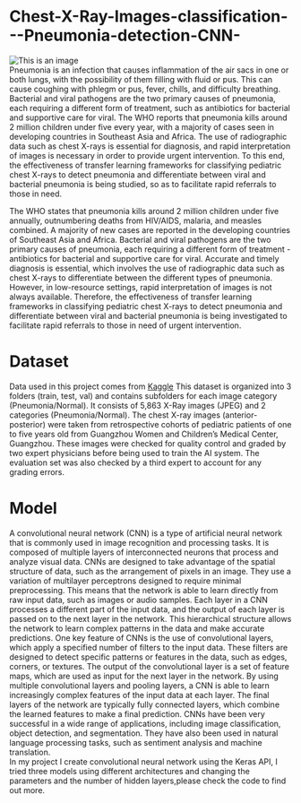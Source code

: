 # Chest-X-Ray-Images-classification---Pneumonia-detection-CNN-
![This is an image](https://www.h-h-c.com/wp-content/uploads/2021/08/Lobar-Pneumonia.png)
<br />
Pneumonia is an infection that causes inflammation of the air sacs in one or both lungs, with the possibility of them filling with fluid or pus. This can cause coughing with phlegm or pus, fever, chills, and difficulty breathing. Bacterial and viral pathogens are the two primary causes of pneumonia, each requiring a different form of treatment, such as antibiotics for bacterial and supportive care for viral. The WHO reports that pneumonia kills around 2 million children under five every year, with a majority of cases seen in developing countries in Southeast Asia and Africa. The use of radiographic data such as chest X-rays is essential for diagnosis, and rapid interpretation of images is necessary in order to provide urgent intervention. To this end, the effectiveness of transfer learning frameworks for classifying pediatric chest X-rays to detect pneumonia and differentiate between viral and bacterial pneumonia is being studied, so as to facilitate rapid referrals to those in need.<br />

The WHO states that pneumonia kills around 2 million children under five annually, outnumbering deaths from HIV/AIDS, malaria, and measles combined. A majority of new cases are reported in the developing countries of Southeast Asia and Africa. Bacterial and viral pathogens are the two primary causes of pneumonia, each requiring a different form of treatment - antibiotics for bacterial and supportive care for viral. Accurate and timely diagnosis is essential, which involves the use of radiographic data such as chest X-rays to differentiate between the different types of pneumonia. However, in low-resource settings, rapid interpretation of images is not always available. Therefore, the effectiveness of transfer learning frameworks in classifying pediatric chest X-rays to detect pneumonia and differentiate between viral and bacterial pneumonia is being investigated to facilitate rapid referrals to those in need of urgent intervention.<br />
# Dataset
Data used in this project comes from [Kaggle](https://www.kaggle.com/datasets/paultimothymooney/chest-xray-pneumonia)
This dataset is organized into 3 folders (train, test, val) and contains subfolders for each image category (Pneumonia/Normal). It consists of 5,863 X-Ray images (JPEG) and 2 categories (Pneumonia/Normal). The chest X-ray images (anterior-posterior) were taken from retrospective cohorts of pediatric patients of one to five years old from Guangzhou Women and Children’s Medical Center, Guangzhou. These images were checked for quality control and graded by two expert physicians before being used to train the AI system. The evaluation set was also checked by a third expert to account for any grading errors.<br />
# Model
A convolutional neural network (CNN) is a type of artificial neural network that is commonly used in image recognition and processing tasks. It is composed of multiple layers of interconnected neurons that process and analyze visual data. CNNs are designed to take advantage of the spatial structure of data, such as the arrangement of pixels in an image. They use a variation of multilayer perceptrons designed to require minimal preprocessing. This means that the network is able to learn directly from raw input data, such as images or audio samples. Each layer in a CNN processes a different part of the input data, and the output of each layer is passed on to the next layer in the network. This hierarchical structure allows the network to learn complex patterns in the data and make accurate predictions.
One key feature of CNNs is the use of convolutional layers, which apply a specified number of filters to the input data. These filters are designed to detect specific patterns or features in the data, such as edges, corners, or textures. The output of the convolutional layer is a set of feature maps, which are used as input for the next layer in the network. By using multiple convolutional layers and pooling layers, a CNN is able to learn increasingly complex features of the input data at each layer. The final layers of the network are typically fully connected layers, which combine the learned features to make a final prediction. CNNs have been very successful in a wide range of applications, including image classification, object detection, and segmentation. They have also been used in natural language processing tasks, such as sentiment analysis and machine translation.<br />
In my project I create convolutional neural network using the Keras API, I tried three models using different architectures and changing the parameters and the number of hidden layers,please check the code to find out more.
